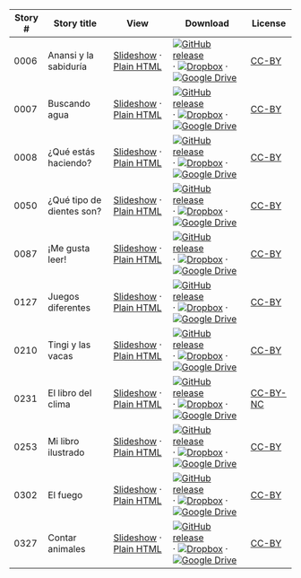 Story # | Story title | View | Download | License
-------- | -----------  |:-------:| ---------------- | -------
0006 | Anansi y la sabiduría | <a href="https://global-asp.github.io/stories/es/0006_anansi-y-la-sabiduría_slides.html" target="_blank">Slideshow</a> · [Plain HTML](https://global-asp.github.io/stories/es/0006_anansi-y-la-sabiduría.html) | [![GitHub release](https://cloud.githubusercontent.com/assets/9295750/9483128/0e089e5e-4b51-11e5-98ca-6da5cef156a7.png "GitHub release")](https://github.com/global-asp/global-asp/releases/download/v1.1/es.zip) · [![Dropbox](https://cloud.githubusercontent.com/assets/9295750/10150606/3f5ae2dc-65f5-11e5-8f63-841c51cc1cde.png "Dropbox")](https://www.dropbox.com/s/7ybh97ds8bsztnx/es.zip) · [![Google Drive](https://cloud.githubusercontent.com/assets/9295750/9473522/1d6fdde4-4b10-11e5-98f5-aa6c6b04a08e.png "Google Drive")](https://drive.google.com/open?id=0B59ZADK9Esbsd0ZxRnBQdWdwZlE) | [CC-BY](https://creativecommons.org/licenses/by/3.0/)
0007 | Buscando agua | <a href="https://global-asp.github.io/stories/es/0007_buscando-agua_slides.html" target="_blank">Slideshow</a> · [Plain HTML](https://global-asp.github.io/stories/es/0007_buscando-agua.html) | [![GitHub release](https://cloud.githubusercontent.com/assets/9295750/9483128/0e089e5e-4b51-11e5-98ca-6da5cef156a7.png "GitHub release")](https://github.com/global-asp/global-asp/releases/download/v1.1/es.zip) · [![Dropbox](https://cloud.githubusercontent.com/assets/9295750/10150606/3f5ae2dc-65f5-11e5-8f63-841c51cc1cde.png "Dropbox")](https://www.dropbox.com/s/7ybh97ds8bsztnx/es.zip) · [![Google Drive](https://cloud.githubusercontent.com/assets/9295750/9473522/1d6fdde4-4b10-11e5-98f5-aa6c6b04a08e.png "Google Drive")](https://drive.google.com/open?id=0B59ZADK9Esbsd0ZxRnBQdWdwZlE) | [CC-BY](https://creativecommons.org/licenses/by/3.0/)
0008 | ¿Qué estás haciendo? | <a href="https://global-asp.github.io/stories/es/0008_qué-estás-haciendo_slides.html" target="_blank">Slideshow</a> · [Plain HTML](https://global-asp.github.io/stories/es/0008_qué-estás-haciendo.html) | [![GitHub release](https://cloud.githubusercontent.com/assets/9295750/9483128/0e089e5e-4b51-11e5-98ca-6da5cef156a7.png "GitHub release")](https://github.com/global-asp/global-asp/releases/download/v1.1/es.zip) · [![Dropbox](https://cloud.githubusercontent.com/assets/9295750/10150606/3f5ae2dc-65f5-11e5-8f63-841c51cc1cde.png "Dropbox")](https://www.dropbox.com/s/7ybh97ds8bsztnx/es.zip) · [![Google Drive](https://cloud.githubusercontent.com/assets/9295750/9473522/1d6fdde4-4b10-11e5-98f5-aa6c6b04a08e.png "Google Drive")](https://drive.google.com/open?id=0B59ZADK9Esbsd0ZxRnBQdWdwZlE) | [CC-BY](https://creativecommons.org/licenses/by/3.0/)
0050 | ¿Qué tipo de dientes son? | <a href="https://global-asp.github.io/stories/es/0050_qué-tipo-de-dientes-son_slides.html" target="_blank">Slideshow</a> · [Plain HTML](https://global-asp.github.io/stories/es/0050_qué-tipo-de-dientes-son.html) | [![GitHub release](https://cloud.githubusercontent.com/assets/9295750/9483128/0e089e5e-4b51-11e5-98ca-6da5cef156a7.png "GitHub release")](https://github.com/global-asp/global-asp/releases/download/v1.1/es.zip) · [![Dropbox](https://cloud.githubusercontent.com/assets/9295750/10150606/3f5ae2dc-65f5-11e5-8f63-841c51cc1cde.png "Dropbox")](https://www.dropbox.com/s/7ybh97ds8bsztnx/es.zip) · [![Google Drive](https://cloud.githubusercontent.com/assets/9295750/9473522/1d6fdde4-4b10-11e5-98f5-aa6c6b04a08e.png "Google Drive")](https://drive.google.com/open?id=0B59ZADK9Esbsd0ZxRnBQdWdwZlE) | [CC-BY](https://creativecommons.org/licenses/by/3.0/)
0087 | ¡Me gusta leer! | <a href="https://global-asp.github.io/stories/es/0087_me-gusta-leer_slides.html" target="_blank">Slideshow</a> · [Plain HTML](https://global-asp.github.io/stories/es/0087_me-gusta-leer.html) | [![GitHub release](https://cloud.githubusercontent.com/assets/9295750/9483128/0e089e5e-4b51-11e5-98ca-6da5cef156a7.png "GitHub release")](https://github.com/global-asp/global-asp/releases/download/v1.1/es.zip) · [![Dropbox](https://cloud.githubusercontent.com/assets/9295750/10150606/3f5ae2dc-65f5-11e5-8f63-841c51cc1cde.png "Dropbox")](https://www.dropbox.com/s/7ybh97ds8bsztnx/es.zip) · [![Google Drive](https://cloud.githubusercontent.com/assets/9295750/9473522/1d6fdde4-4b10-11e5-98f5-aa6c6b04a08e.png "Google Drive")](https://drive.google.com/open?id=0B59ZADK9Esbsd0ZxRnBQdWdwZlE) | [CC-BY](https://creativecommons.org/licenses/by/3.0/)
0127 | Juegos diferentes | <a href="https://global-asp.github.io/stories/es/0127_juegos-diferentes_slides.html" target="_blank">Slideshow</a> · [Plain HTML](https://global-asp.github.io/stories/es/0127_juegos-diferentes.html) | [![GitHub release](https://cloud.githubusercontent.com/assets/9295750/9483128/0e089e5e-4b51-11e5-98ca-6da5cef156a7.png "GitHub release")](https://github.com/global-asp/global-asp/releases/download/v1.1/es.zip) · [![Dropbox](https://cloud.githubusercontent.com/assets/9295750/10150606/3f5ae2dc-65f5-11e5-8f63-841c51cc1cde.png "Dropbox")](https://www.dropbox.com/s/7ybh97ds8bsztnx/es.zip) · [![Google Drive](https://cloud.githubusercontent.com/assets/9295750/9473522/1d6fdde4-4b10-11e5-98f5-aa6c6b04a08e.png "Google Drive")](https://drive.google.com/open?id=0B59ZADK9Esbsd0ZxRnBQdWdwZlE) | [CC-BY](https://creativecommons.org/licenses/by/3.0/)
0210 | Tingi y las vacas | <a href="https://global-asp.github.io/stories/es/0210_tingi-y-las-vacas_slides.html" target="_blank">Slideshow</a> · [Plain HTML](https://global-asp.github.io/stories/es/0210_tingi-y-las-vacas.html) | [![GitHub release](https://cloud.githubusercontent.com/assets/9295750/9483128/0e089e5e-4b51-11e5-98ca-6da5cef156a7.png "GitHub release")](https://github.com/global-asp/global-asp/releases/download/v1.1/es.zip) · [![Dropbox](https://cloud.githubusercontent.com/assets/9295750/10150606/3f5ae2dc-65f5-11e5-8f63-841c51cc1cde.png "Dropbox")](https://www.dropbox.com/s/7ybh97ds8bsztnx/es.zip) · [![Google Drive](https://cloud.githubusercontent.com/assets/9295750/9473522/1d6fdde4-4b10-11e5-98f5-aa6c6b04a08e.png "Google Drive")](https://drive.google.com/open?id=0B59ZADK9Esbsd0ZxRnBQdWdwZlE) | [CC-BY](https://creativecommons.org/licenses/by/3.0/)
0231 | El libro del clima | <a href="https://global-asp.github.io/stories/es/0231_el-libro-del-clima_slides.html" target="_blank">Slideshow</a> · [Plain HTML](https://global-asp.github.io/stories/es/0231_el-libro-del-clima.html) | [![GitHub release](https://cloud.githubusercontent.com/assets/9295750/9483128/0e089e5e-4b51-11e5-98ca-6da5cef156a7.png "GitHub release")](https://github.com/global-asp/global-asp/releases/download/v1.1/es.zip) · [![Dropbox](https://cloud.githubusercontent.com/assets/9295750/10150606/3f5ae2dc-65f5-11e5-8f63-841c51cc1cde.png "Dropbox")](https://www.dropbox.com/s/7ybh97ds8bsztnx/es.zip) · [![Google Drive](https://cloud.githubusercontent.com/assets/9295750/9473522/1d6fdde4-4b10-11e5-98f5-aa6c6b04a08e.png "Google Drive")](https://drive.google.com/open?id=0B59ZADK9Esbsd0ZxRnBQdWdwZlE) | [CC-BY-NC](http://creativecommons.org/licenses/by-nc/3.0/)
0253 | Mi libro ilustrado | <a href="https://global-asp.github.io/stories/es/0253_mi-libro-ilustrado_slides.html" target="_blank">Slideshow</a> · [Plain HTML](https://global-asp.github.io/stories/es/0253_mi-libro-ilustrado.html) | [![GitHub release](https://cloud.githubusercontent.com/assets/9295750/9483128/0e089e5e-4b51-11e5-98ca-6da5cef156a7.png "GitHub release")](https://github.com/global-asp/global-asp/releases/download/v1.1/es.zip) · [![Dropbox](https://cloud.githubusercontent.com/assets/9295750/10150606/3f5ae2dc-65f5-11e5-8f63-841c51cc1cde.png "Dropbox")](https://www.dropbox.com/s/7ybh97ds8bsztnx/es.zip) · [![Google Drive](https://cloud.githubusercontent.com/assets/9295750/9473522/1d6fdde4-4b10-11e5-98f5-aa6c6b04a08e.png "Google Drive")](https://drive.google.com/open?id=0B59ZADK9Esbsd0ZxRnBQdWdwZlE) | [CC-BY](https://creativecommons.org/licenses/by/3.0/)
0302 | El fuego | <a href="https://global-asp.github.io/stories/es/0302_el-fuego_slides.html" target="_blank">Slideshow</a> · [Plain HTML](https://global-asp.github.io/stories/es/0302_el-fuego.html) | [![GitHub release](https://cloud.githubusercontent.com/assets/9295750/9483128/0e089e5e-4b51-11e5-98ca-6da5cef156a7.png "GitHub release")](https://github.com/global-asp/global-asp/releases/download/v1.1/es.zip) · [![Dropbox](https://cloud.githubusercontent.com/assets/9295750/10150606/3f5ae2dc-65f5-11e5-8f63-841c51cc1cde.png "Dropbox")](https://www.dropbox.com/s/7ybh97ds8bsztnx/es.zip) · [![Google Drive](https://cloud.githubusercontent.com/assets/9295750/9473522/1d6fdde4-4b10-11e5-98f5-aa6c6b04a08e.png "Google Drive")](https://drive.google.com/open?id=0B59ZADK9Esbsd0ZxRnBQdWdwZlE) | [CC-BY](https://creativecommons.org/licenses/by/3.0/)
0327 | Contar animales | <a href="https://global-asp.github.io/stories/es/0327_contar-animales_slides.html" target="_blank">Slideshow</a> · [Plain HTML](https://global-asp.github.io/stories/es/0327_contar-animales.html) | [![GitHub release](https://cloud.githubusercontent.com/assets/9295750/9483128/0e089e5e-4b51-11e5-98ca-6da5cef156a7.png "GitHub release")](https://github.com/global-asp/global-asp/releases/download/v1.1/es.zip) · [![Dropbox](https://cloud.githubusercontent.com/assets/9295750/10150606/3f5ae2dc-65f5-11e5-8f63-841c51cc1cde.png "Dropbox")](https://www.dropbox.com/s/7ybh97ds8bsztnx/es.zip) · [![Google Drive](https://cloud.githubusercontent.com/assets/9295750/9473522/1d6fdde4-4b10-11e5-98f5-aa6c6b04a08e.png "Google Drive")](https://drive.google.com/open?id=0B59ZADK9Esbsd0ZxRnBQdWdwZlE) | [CC-BY](https://creativecommons.org/licenses/by/3.0/)
